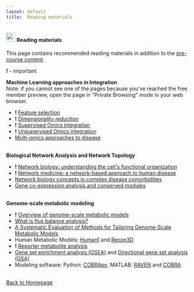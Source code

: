 ```yaml
---
layout: default
title:  Reading materials
---
```


#### <img border="0" src="https://www.svgrepo.com/show/26916/book.svg" width="25" height="25"> Reading materials  
This page contains recommended reading materials in addition to the [pre-course content][1]. 

**!** - important

**Machine Learning approaches in Integration**  
Note: if you cannot see one of the pages because you've reached the free member preview,
open the page in "Private Browsing" mode in your web browser.
- **!** [Feature selection][17] 
- **!** [Dimensionality reduction][18] 
- **!** [Supervised Omics integration][19] 
- **!** [Unsupervised Omics integration][20] 
- [Multi-omics approaches to disease][21]
  <br/><br/>

**Biological Network Analysis and Network Topology**
- **!** [Network biology: understanding the cell's functional organization][13] 
- **!** [Network medicine: a network-based approach to human disease][14] 
- [Network biology concepts in complex disease comorbidities][15]
- [Gene co-expression analysis and conserved modules][16]
  <br/><br/>

**Genome-scale metabolic modeling**
- **!** [Overview of genome-scale metabolic models][2]
- [What is flux balance analysis?][3]
- [A Systematic Evaluation of Methods for Tailoring Genome-Scale Metabolic Models][4]
- Human Metabolic Models: [Human1][5] and [Recon3D][6]
- **!** [Reporter metabolite analysis][7]
- [Gene set enrichment analysis (GSEA)][8] and [Directional gene set analysis (GSA)][9]
- Modeling software: Python: [COBRApy][10], MATLAB: [RAVEN][11] and [COBRA][12]
  <br/><br/>

[1]: precourse.md
[2]: https://www.frontiersin.org/articles/10.3389/fphys.2015.00413/full
[3]: https://www.ncbi.nlm.nih.gov/pmc/articles/PMC3108565/
[4]: https://www.cell.com/fulltext/S2405-4712(17)30010-8
[5]: https://pubmed.ncbi.nlm.nih.gov/32209698/
[6]: https://www.ncbi.nlm.nih.gov/pubmed/29457794
[7]: https://www.pnas.org/content/102/8/2685
[8]: https://www.pnas.org/content/102/43/15545
[9]: https://pubmed.ncbi.nlm.nih.gov/23444143/
[10]: https://opencobra.github.io/cobrapy/
[11]: https://www.ncbi.nlm.nih.gov/pmc/articles/PMC6207324/
[12]: https://www.nature.com/articles/s41596-018-0098-2
[13]: https://www.nature.com/articles/nrg1272
[14]: https://www.nature.com/articles/nrg2918
[15]: https://www.nature.com/articles/nrg.2016.87.pdf
[16]: https://science.sciencemag.org/content/302/5643/249.full
[17]: https://towardsdatascience.com/select-features-for-omics-integration-511390b7e7fd
[18]: https://towardsdatascience.com/reduce-dimensions-for-single-cell-4224778a2d67
[19]: https://towardsdatascience.com/supervised-omics-integration-2158e1a6d23f
[20]: https://medium.com/@nikolay.oskolkov/unsupervised-omics-integration-688bf8fa49bf
[21]: https://link.springer.com/content/pdf/10.1186/s13059-017-1215-1.pdf

[Back to Homepage](https://nbisweden.github.io/workshop_omics_integration/)
